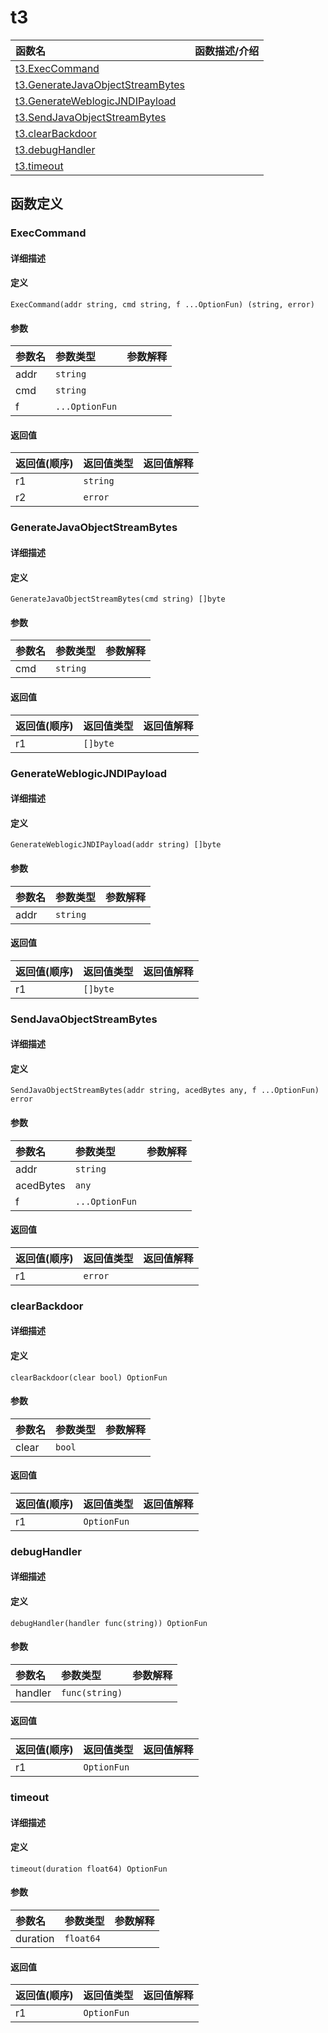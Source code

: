 # t3

|函数名|函数描述/介绍|
|:------|:--------|
| [t3.ExecCommand](#execcommand) ||
| [t3.GenerateJavaObjectStreamBytes](#generatejavaobjectstreambytes) ||
| [t3.GenerateWeblogicJNDIPayload](#generateweblogicjndipayload) ||
| [t3.SendJavaObjectStreamBytes](#sendjavaobjectstreambytes) ||
| [t3.clearBackdoor](#clearbackdoor) ||
| [t3.debugHandler](#debughandler) ||
| [t3.timeout](#timeout) ||


## 函数定义
### ExecCommand

#### 详细描述


#### 定义

`ExecCommand(addr string, cmd string, f ...OptionFun) (string, error)`

#### 参数
|参数名|参数类型|参数解释|
|:-----------|:---------- |:-----------|
| addr | `string` |   |
| cmd | `string` |   |
| f | `...OptionFun` |   |

#### 返回值
|返回值(顺序)|返回值类型|返回值解释|
|:-----------|:---------- |:-----------|
| r1 | `string` |   |
| r2 | `error` |   |


### GenerateJavaObjectStreamBytes

#### 详细描述


#### 定义

`GenerateJavaObjectStreamBytes(cmd string) []byte`

#### 参数
|参数名|参数类型|参数解释|
|:-----------|:---------- |:-----------|
| cmd | `string` |   |

#### 返回值
|返回值(顺序)|返回值类型|返回值解释|
|:-----------|:---------- |:-----------|
| r1 | `[]byte` |   |


### GenerateWeblogicJNDIPayload

#### 详细描述


#### 定义

`GenerateWeblogicJNDIPayload(addr string) []byte`

#### 参数
|参数名|参数类型|参数解释|
|:-----------|:---------- |:-----------|
| addr | `string` |   |

#### 返回值
|返回值(顺序)|返回值类型|返回值解释|
|:-----------|:---------- |:-----------|
| r1 | `[]byte` |   |


### SendJavaObjectStreamBytes

#### 详细描述


#### 定义

`SendJavaObjectStreamBytes(addr string, acedBytes any, f ...OptionFun) error`

#### 参数
|参数名|参数类型|参数解释|
|:-----------|:---------- |:-----------|
| addr | `string` |   |
| acedBytes | `any` |   |
| f | `...OptionFun` |   |

#### 返回值
|返回值(顺序)|返回值类型|返回值解释|
|:-----------|:---------- |:-----------|
| r1 | `error` |   |


### clearBackdoor

#### 详细描述


#### 定义

`clearBackdoor(clear bool) OptionFun`

#### 参数
|参数名|参数类型|参数解释|
|:-----------|:---------- |:-----------|
| clear | `bool` |   |

#### 返回值
|返回值(顺序)|返回值类型|返回值解释|
|:-----------|:---------- |:-----------|
| r1 | `OptionFun` |   |


### debugHandler

#### 详细描述


#### 定义

`debugHandler(handler func(string)) OptionFun`

#### 参数
|参数名|参数类型|参数解释|
|:-----------|:---------- |:-----------|
| handler | `func(string)` |   |

#### 返回值
|返回值(顺序)|返回值类型|返回值解释|
|:-----------|:---------- |:-----------|
| r1 | `OptionFun` |   |


### timeout

#### 详细描述


#### 定义

`timeout(duration float64) OptionFun`

#### 参数
|参数名|参数类型|参数解释|
|:-----------|:---------- |:-----------|
| duration | `float64` |   |

#### 返回值
|返回值(顺序)|返回值类型|返回值解释|
|:-----------|:---------- |:-----------|
| r1 | `OptionFun` |   |


